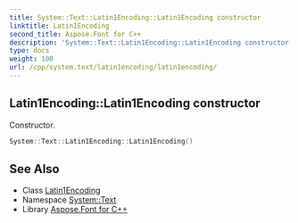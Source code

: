 ```yaml
---
title: System::Text::Latin1Encoding::Latin1Encoding constructor
linktitle: Latin1Encoding
second_title: Aspose.Font for C++
description: 'System::Text::Latin1Encoding::Latin1Encoding constructor. Constructor in C++.'
type: docs
weight: 100
url: /cpp/system.text/latin1encoding/latin1encoding/
---
```

## Latin1Encoding::Latin1Encoding constructor


Constructor.

```cpp
System::Text::Latin1Encoding::Latin1Encoding()
```

## See Also

* Class [Latin1Encoding](../)
* Namespace [System::Text](../../)
* Library [Aspose.Font for C++](../../../)

